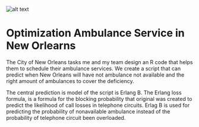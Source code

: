 ![alt text](https://github.com/UrbanPlanner42/PRINCIPLES-OF-URBAN-INFORMATICS/blob/master/NYU_Logo.png)

# Optimization Ambulance Service in New Orlearns

The City of New Orleans tasks me and my team design an R code that helps them to schedule their ambulance services.  We create a script that can predict when New Orleans will have not ambulance not available and the right amount of ambulances to cover the deficiency. 

The central prediction is model of the script is Erlang B.  The Erlang loss formula, is a formula for the blocking probability that original was created to predict the likelihood of call losses in telephone circuits. Erlag B is used for predicting the probability of nonavailable ambulance instead of the probability of telephone circuit been overloaded.

